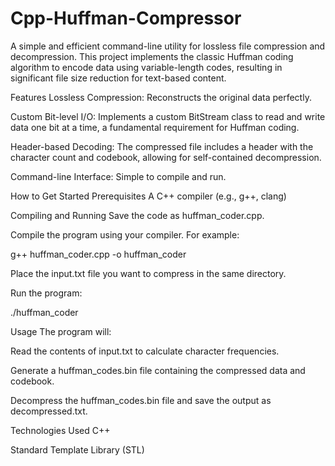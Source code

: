 # Cpp-Huffman-Compressor
A simple and efficient command-line utility for lossless file compression and decompression. This project implements the classic Huffman coding algorithm to encode data using variable-length codes, resulting in significant file size reduction for text-based content.

Features
Lossless Compression: Reconstructs the original data perfectly.

Custom Bit-level I/O: Implements a custom BitStream class to read and write data one bit at a time, a fundamental requirement for Huffman coding.

Header-based Decoding: The compressed file includes a header with the character count and codebook, allowing for self-contained decompression.

Command-line Interface: Simple to compile and run.

How to Get Started
Prerequisites
A C++ compiler (e.g., g++, clang)

Compiling and Running
Save the code as huffman_coder.cpp.

Compile the program using your compiler. For example:

g++ huffman_coder.cpp -o huffman_coder

Place the input.txt file you want to compress in the same directory.

Run the program:

./huffman_coder

Usage
The program will:

Read the contents of input.txt to calculate character frequencies.

Generate a huffman_codes.bin file containing the compressed data and codebook.

Decompress the huffman_codes.bin file and save the output as decompressed.txt.

Technologies Used
C++

Standard Template Library (STL)